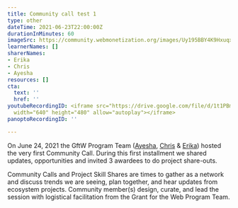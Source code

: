 ```yaml
---
title: Community call test 1
type: other
dateTime: 2021-06-23T22:00:00Z
durationInMinutes: 60
imageSrc: https://community.webmonetization.org/images/Uy195BBY4K9Hxuqxdj5GVrEulIefuW29sv4nq7Xo7Vc/s:1000:420/mb:500000/ar:1/aHR0cHM6Ly9jb21t/dW5pdHkud2VibW9u/ZXRpemF0aW9uLm9y/Zy9yZW1vdGVpbWFn/ZXMvdXBsb2Fkcy9h/cnRpY2xlcy9vNHh0/M2cyYWpqZHY5M3cz/N2kxbC5wbmc
learnerNames: []
sharerNames:
- Erika
- Chris
- Ayesha
resources: []
cta:
  text: ''
  href: ''
youtubeRecordingID: <iframe src="https://drive.google.com/file/d/1t1PBm2SozuYc2tVEDdFNlyb_mp2WElBJ/preview"
  width="640" height="480" allow="autoplay"></iframe>
panoptoRecordingID: ''

---
```

On June 24, 2021 the GftW Program Team ([Ayesha,](https://community.webmonetization.org/ayeshaware) [Chris](https://community.webmonetization.org/chrislarry) & [Erika](https://community.webmonetization.org/erikad)) hosted the very first Community Call. During this first installment we shared updates, opportunities and invited 3 awardees to do project share-outs.

Community Calls and Project Skill Shares are times to gather as a network and discuss trends we are seeing, plan together, and hear updates from ecosystem projects. Community member(s) design, curate, and lead the session with logistical facilitation from the Grant for the Web Program Team.